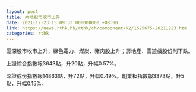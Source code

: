 ```yaml
---
layout: post
title: 內地股市收市上升
date: 2021-12-23 15:09:33.000000000 +08:00
link: https://news.rthk.hk/rthk/ch/component/k2/1625675-20211223.htm
categories: rthk
---
```


滬深股市收市上升，綠色電力、煤炭、豬肉股上升；房地產、雲遊戲股份則下跌。

上證綜合指數報3643點，升20點，升幅0.57%。

深證成份指數報14863點，升72點，升幅0.49%。創業板指數報3373點，升5點，升幅0.15%。
